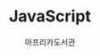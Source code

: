 ---
layout: redirect
title: JavaScript
description: 자유로운 함수지향 언어
category: javascript
permalink: /javascript/
author: 아프리카도서관
---